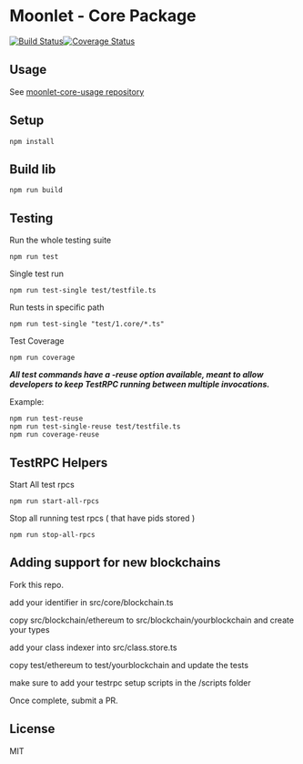 # Moonlet - Core Package

[![Build Status](https://travis-ci.org/cryptolandtech/moonlet-core.svg?branch=master)](https://travis-ci.org/cryptolandtech/moonlet-core)[![Coverage Status](https://coveralls.io/repos/github/cryptolandtech/moonlet-core/badge.svg)](https://coveralls.io/github/cryptolandtech/moonlet-core)

## Usage

See [moonlet-core-usage repository](https://github.com/cryptolandtech/moonlet-core-usage)

## Setup

`npm install`

## Build lib

`npm run build`

## Testing

Run the whole testing suite

```doc
npm run test
```

Single test run

```doc
npm run test-single test/testfile.ts
```

Run tests in specific path

```doc
npm run test-single "test/1.core/*.ts"
```

Test Coverage

```doc
npm run coverage
```

***All test commands have a -reuse option available, meant to allow developers to keep TestRPC running between multiple invocations.***

Example:

```doc
npm run test-reuse
npm run test-single-reuse test/testfile.ts
npm run coverage-reuse
```

## TestRPC Helpers

Start All test rpcs

```doc
npm run start-all-rpcs
```

Stop all running test rpcs ( that have pids stored )

```doc
npm run stop-all-rpcs
```

## Adding support for new blockchains

Fork this repo.

add your identifier in src/core/blockchain.ts

copy src/blockchain/ethereum to src/blockchain/yourblockchain and create your types

add your class indexer into src/class.store.ts

copy test/ethereum to test/yourblockchain and update the tests

make sure to add your testrpc setup scripts in the /scripts folder

Once complete, submit a PR.

## License

MIT